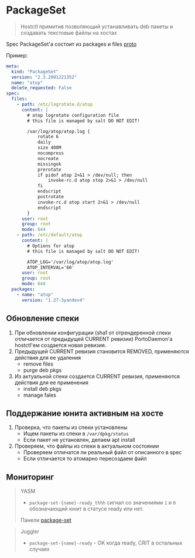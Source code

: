 # PackageSet

> Hostctl примитив позволяющий устанавливать deb пакеты и создавать текстовые файлы на хостах

Spec PackageSet'а состоит из packages и files [proto](https://a.yandex-team.ru/arc/trunk/arcadia/infra/ya_salt/proto/ya_salt.proto?rev=7177368#L391)

Пример:
```yaml
meta:
  kind: "PackageSet"
  version: "2.3.2001221352"
  name: "atop"
  delete_requested: False
spec:
  files:
    - path: /etc/logrotate.d/atop
      content: |
        # atop logrotate configuration file
        # this file is managed by salt DO NOT EDIT!

        /var/log/atop/atop.log {
            rotate 6
            daily
            size 400M
            nocompress
            nocreate
            missingok
            prerotate
        	if pidof atop 2>&1 > /dev/null; then
        	    invoke-rc.d atop stop 2>&1 > /dev/null
        	fi
            endscript
            postrotate
        	invoke-rc.d atop start 2>&1 > /dev/null
            endscript
        }
      user: root
      group: root
      mode: 644
    - path: /etc/default/atop
      content: |
        # Options for atop
        # this file is managed by salt DO NOT EDIT!

        ATOP_LOG='/var/log/atop/atop.log'
        ATOP_INTERVAL='60'
      user: root
      group: root
      mode: 644
  packages:
    - name: "atop"
      version: "1.27-3yandex4"
```

## Обновление спеки
  1. При обновлении конфигурации (sha1 от отрендеренной спеки отличается от предыдущей CURRENT ревизии) PortoDaemon'а hostctl'ем создается новая ревизия.
  2. Предыдущей CURRENT ревизия становится REMOVED, применяются действия для ее удаления
     * remove files
     * purge deb pkgs
  3. Из актуальной спеки создается CURRENT ревизия, применяются действия для ее применения
     * install deb pkgs
     * manage fales

## Поддержание юнита активным на хосте
  1. Проверка, что пакеты из спеки установлены
     * Ищем пакеты из спеки в `/var/dpkg/status`
     * Если пакет не установлен, делаем apt install
  2. Проверяем, что файлы из спеки в актуальном состоянии
     * Проверяем отличатся ли реальный файл от описанного в spec
     * Если отличается то атомарно пересоздаем файл

## Мониторинг
> YASM
> * `package-set-{name}-ready_thhh` сигнал со значениями `1` и `0` обозначающий юнит в статусе ready или нет.
>
> Панели
> [package-set](https://yasm.yandex-team.ru/template/panel/hostctl-unit/kind=package-set)

> Juggler
> * `package-set-{name}-ready` - OK когда ready, CRIT в остальных случаях
